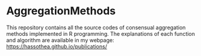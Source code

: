 # AggregationMethods
This repository contains all the source codes of consensual aggregation methods implemented in R programming. The explanations of each function and algorithm are available in my webpage: https://hassothea.github.io/publications/
